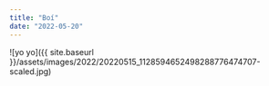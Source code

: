 ```yaml
---
title: "Boí"
date: "2022-05-20"
---
```


![yo yo]({{ site.baseurl }}/assets/images/2022/20220515_1128594652498288776474707-scaled.jpg)
